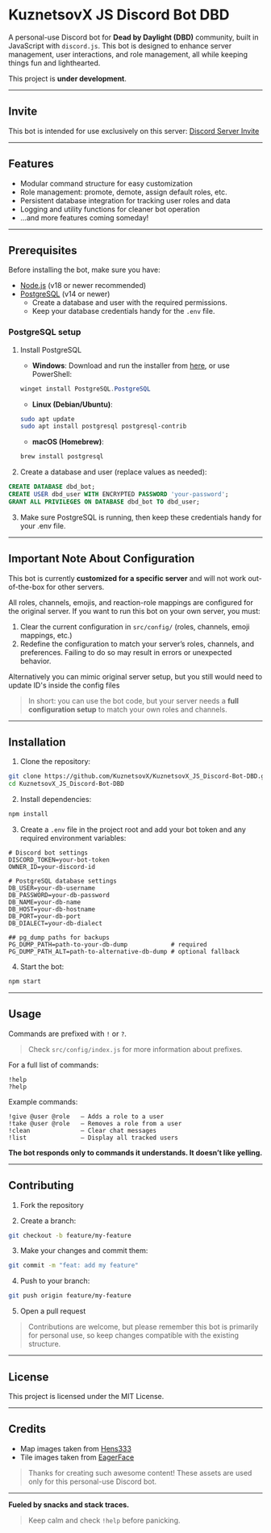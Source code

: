# KuznetsovX JS Discord Bot DBD

A personal-use Discord bot for **Dead by Daylight (DBD)** community, built in JavaScript with `discord.js`.
This bot is designed to enhance server management, user interactions, and role management, all while keeping things fun and lighthearted.

This project is **under development**.

---

## Invite

This bot is intended for use exclusively on this server:
[Discord Server Invite](https://discord.com/invite/VRR5X8ZdXB)

---

## Features

- Modular command structure for easy customization
- Role management: promote, demote, assign default roles, etc.
- Persistent database integration for tracking user roles and data
- Logging and utility functions for cleaner bot operation
- …and more features coming someday!

---

## Prerequisites

Before installing the bot, make sure you have:

- [Node.js](https://nodejs.org/en/download) (v18 or newer recommended)
- [PostgreSQL](https://www.postgresql.org/download/) (v14 or newer)
  - Create a database and user with the required permissions.
  - Keep your database credentials handy for the `.env` file.

### PostgreSQL setup

1. Install PostgreSQL

    - **Windows**: Download and run the installer from [here](https://www.postgresql.org/download/windows/), or use PowerShell:
    ```powershell
    winget install PostgreSQL.PostgreSQL
    ```

    - **Linux (Debian/Ubuntu)**:
    ```bash
    sudo apt update
    sudo apt install postgresql postgresql-contrib
    ```

    - **macOS (Homebrew)**:
    ```bash
    brew install postgresql
    ```

2. Create a database and user (replace values as needed):
```sql
CREATE DATABASE dbd_bot;
CREATE USER dbd_user WITH ENCRYPTED PASSWORD 'your-password';
GRANT ALL PRIVILEGES ON DATABASE dbd_bot TO dbd_user;
```

3. Make sure PostgreSQL is running, then keep these credentials handy for your .env file.

---

## Important Note About Configuration

This bot is currently **customized for a specific server** and will not work out-of-the-box for other servers.

All roles, channels, emojis, and reaction-role mappings are configured for the original server.
If you want to run this bot on your own server, you must:
  1. Clear the current configuration in `src/config/` (roles, channels, emoji mappings, etc.)
  2. Redefine the configuration to match your server’s roles, channels, and preferences.
Failing to do so may result in errors or unexpected behavior.

Alternatively you can mimic original server setup, but you still would need to update ID's inside the config files

> In short: you can use the bot code, but your server needs a **full configuration setup** to match your own roles and channels.

---

## Installation

1. Clone the repository:

```bash
git clone https://github.com/KuznetsovX/KuznetsovX_JS_Discord-Bot-DBD.git
cd KuznetsovX_JS_Discord-Bot-DBD
```

2. Install dependencies:

```bash
npm install
```

3. Create a `.env` file in the project root and add your bot token and any required environment variables:

```env
# Discord bot settings
DISCORD_TOKEN=your-bot-token
OWNER_ID=your-discord-id

# PostgreSQL database settings
DB_USER=your-db-username
DB_PASSWORD=your-db-password
DB_NAME=your-db-name
DB_HOST=your-db-hostname
DB_PORT=your-db-port
DB_DIALECT=your-db-dialect

## pg_dump paths for backups
PG_DUMP_PATH=path-to-your-db-dump            # required
PG_DUMP_PATH_ALT=path-to-alternative-db-dump # optional fallback
```

4. Start the bot:

```bash
npm start
```

---

## Usage

Commands are prefixed with `!` or `?`.

> Check `src/config/index.js` for more information about prefixes.

For a full list of commands:

```
!help
?help
```

Example commands:

```
!give @user @role   – Adds a role to a user
!take @user @role   – Removes a role from a user
!clean              – Clear chat messages
!list               – Display all tracked users
```

**The bot responds only to commands it understands. It doesn’t like yelling.**

---

## Contributing

1. Fork the repository

2. Create a branch:

```bash
git checkout -b feature/my-feature
```

3. Make your changes and commit them:

```bash
git commit -m "feat: add my feature"
```

4. Push to your branch:

```bash
git push origin feature/my-feature
```

5. Open a pull request

> Contributions are welcome, but please remember this bot is primarily for personal use, so keep changes compatible with the existing structure.

---

## License

This project is licensed under the MIT License.

---

## Credits

- Map images taken from [Hens333](https://hens333.com/callouts)
- Tile images taken from [EagerFace](https://steamcommunity.com/sharedfiles/filedetails/?id=2904838739)

> Thanks for creating such awesome content! These assets are used only for this personal-use Discord bot.

---

**Fueled by snacks and stack traces.**
> Keep calm and check `!help` before panicking.

